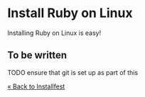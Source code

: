 # Install Ruby on Linux

Installing Ruby on Linux is easy!

## To be written 

TODO ensure that git is set up as part of this

[« Back to Installfest](/ruby_from_scratch)

